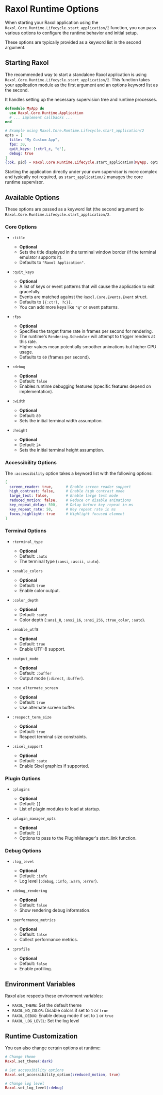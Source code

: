 # Raxol Runtime Options

When starting your Raxol application using the `Raxol.Core.Runtime.Lifecycle.start_application/2` function, you can pass various options to configure the runtime behavior and initial setup.

These options are typically provided as a keyword list in the second argument.

## Starting Raxol

The recommended way to start a standalone Raxol application is using `Raxol.Core.Runtime.Lifecycle.start_application/2`. This function takes your application module as the first argument and an options keyword list as the second.

It handles setting up the necessary supervision tree and runtime processes.

```elixir
defmodule MyApp do
  use Raxol.Core.Runtime.Application
  # ... implement callbacks ...
end

# Example using Raxol.Core.Runtime.Lifecycle.start_application/2
opts = [
  title: "My Custom App",
  fps: 30,
  quit_keys: [:ctrl_c, "q"],
  debug: true
]
{:ok, pid} = Raxol.Core.Runtime.Lifecycle.start_application(MyApp, opts)
```

Starting the application directly under your own supervisor is more complex and typically not required, as `start_application/2` manages the core runtime supervisor.

## Available Options

These options are passed as a keyword list (the second argument) to `Raxol.Core.Runtime.Lifecycle.start_application/2`.

### Core Options

- `:title`

  - **Optional**
  - Sets the title displayed in the terminal window border (if the terminal emulator supports it).
  - Defaults to `"Raxol Application"`.

- `:quit_keys`

  - **Optional**
  - A list of keys or event patterns that will cause the application to exit gracefully.
  - Events are matched against the `Raxol.Core.Events.Event` struct.
  - Defaults to `[{:ctrl, ?c}]`.
  - You can add more keys like `"q"` or event patterns.

- `:fps`

  - **Optional**
  - Specifies the target frame rate in frames per second for rendering.
  - The runtime's `Rendering.Scheduler` will attempt to trigger renders at this rate.
  - Higher values mean potentially smoother animations but higher CPU usage.
  - Defaults to `60` (frames per second).

- `:debug`

  - **Optional**
  - Default: `false`
  - Enables runtime debugging features (specific features depend on implementation).

- `:width`

  - **Optional**
  - Default: `80`
  - Sets the initial terminal width assumption.

- `:height`
  - **Optional**
  - Default: `24`
  - Sets the initial terminal height assumption.

### Accessibility Options

The `:accessibility` option takes a keyword list with the following options:

```elixir
[
  screen_reader: true,      # Enable screen reader support
  high_contrast: false,     # Enable high contrast mode
  large_text: false,        # Enable large text mode
  reduced_motion: false,    # Reduce or disable animations
  key_repeat_delay: 500,    # Delay before key repeat in ms
  key_repeat_rate: 50,      # Key repeat rate in ms
  focus_highlight: true     # Highlight focused element
]
```

### Terminal Options

- `:terminal_type`

  - **Optional**
  - Default: `:auto`
  - The terminal type (`:ansi`, `:ascii`, `:auto`).

- `:enable_colors`

  - **Optional**
  - Default: `true`
  - Enable color output.

- `:color_depth`

  - **Optional**
  - Default: `:auto`
  - Color depth (`:ansi_8`, `:ansi_16`, `:ansi_256`, `:true_color`, `:auto`).

- `:enable_utf8`

  - **Optional**
  - Default: `true`
  - Enable UTF-8 support.

- `:output_mode`

  - **Optional**
  - Default: `:buffer`
  - Output mode (`:direct`, `:buffer`).

- `:use_alternate_screen`

  - **Optional**
  - Default: `true`
  - Use alternate screen buffer.

- `:respect_term_size`

  - **Optional**
  - Default: `true`
  - Respect terminal size constraints.

- `:sixel_support`
  - **Optional**
  - Default: `:auto`
  - Enable Sixel graphics if supported.

### Plugin Options

- `:plugins`

  - **Optional**
  - Default: `[]`
  - List of plugin modules to load at startup.

- `:plugin_manager_opts`
  - **Optional**
  - Default: `[]`
  - Options to pass to the PluginManager's start_link function.

### Debug Options

- `:log_level`

  - **Optional**
  - Default: `:info`
  - Log level (`:debug`, `:info`, `:warn`, `:error`).

- `:debug_rendering`

  - **Optional**
  - Default: `false`
  - Show rendering debug information.

- `:performance_metrics`

  - **Optional**
  - Default: `false`
  - Collect performance metrics.

- `:profile`
  - **Optional**
  - Default: `false`
  - Enable profiling.

## Environment Variables

Raxol also respects these environment variables:

- `RAXOL_THEME`: Set the default theme
- `RAXOL_NO_COLOR`: Disable colors if set to `1` or `true`
- `RAXOL_DEBUG`: Enable debug mode if set to `1` or `true`
- `RAXOL_LOG_LEVEL`: Set the log level

## Runtime Customization

You can also change certain options at runtime:

```elixir
# Change theme
Raxol.set_theme(:dark)

# Set accessibility options
Raxol.set_accessibility_option(:reduced_motion, true)

# Change log level
Raxol.set_log_level(:debug)
```
